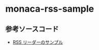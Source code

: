 # monaca-rss-sample

参考ソースコード
-----------

- [RSS リーダーのサンプル](https://docs.monaca.io/ja/sampleapp/samples/sample_rss_reader/)
